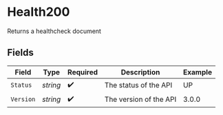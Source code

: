 # Health200

Returns a healthcheck document


## Fields

| Field                  | Type                   | Required               | Description            | Example                |
| ---------------------- | ---------------------- | ---------------------- | ---------------------- | ---------------------- |
| `Status`               | *string*               | :heavy_check_mark:     | The status of the API  | UP                     |
| `Version`              | *string*               | :heavy_check_mark:     | The version of the API | 3.0.0                  |